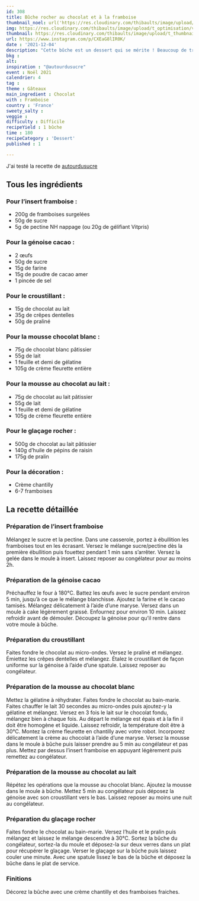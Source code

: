 ```yaml
---
id: 308
title: Bûche rocher au chocolat et à la framboise
thumbnail_noel: url('https://res.cloudinary.com/thibaults/image/upload/t_carre/v1638623364/Recipes/20211204_buche_rocher_framboise.jpg')
img: https://res.cloudinary.com/thibaults/image/upload/t_optimisation/v1638623364/Recipes/20211204_buche_rocher_framboise.jpg
thumbnail: https://res.cloudinary.com/thibaults/image/upload/t_thumbnail_josie/v1638623364/Recipes/20211204_buche_rocher_framboise.jpg
url: https://www.instagram.com/p/CXEaG8lIR0K/
date : '2021-12-04'
description: "Cette bûche est un dessert qui se mérite ! Beaucoup de travail mais un résultat à la hauteur des attentes avec cette bûche rocher au chocolat et à la framboise."
bkg : 
alt: 
inspiration : "@autourdusucre"
event : Noël 2021
calendrier: 4
tag : 
theme : Gâteaux
main_ingredient : Chocolat
with : Framboise
country : 'France'
sweety_salty : 
veggie : 
difficulty : Difficile
recipeYield : 1 bûche
time : 180
recipeCategory : 'Dessert'
published : 1

---
```


J'ai testé la recette de <a href="https://www.autourdusucre.com/" target="_blank">autourdusucre</a>

## Tous les ingrédients
### Pour l’insert framboise :
 - 200g de framboises surgelées
 - 50g de sucre
 - 5g de pectine NH nappage (ou 20g de gélifiant Vitpris)

### Pour la génoise cacao :
 - 2 œufs
 - 50g de sucre
 - 15g de farine
 - 15g de poudre de cacao amer
 - 1 pincée de sel

### Pour le croustillant :
 - 15g de chocolat au lait
 - 35g de crêpes dentelles
 - 50g de praliné

### Pour la mousse chocolat blanc :
 - 75g de chocolat blanc pâtissier
 - 55g de lait
 - 1 feuille et demi de gélatine
 - 105g de crème fleurette entière

### Pour la mousse au chocolat au lait :
 - 75g de chocolat au lait pâtissier
 - 55g de lait
 - 1 feuille et demi de gélatine
 - 105g de crème fleurette entière

### Pour le glaçage rocher :
 - 500g de chocolat au lait pâtissier
 - 140g d’huile de pépins de raisin
 - 175g de pralin

### Pour la décoration :
 - Crème chantilly
 - 6-7 framboises

## La recette détaillée
### Préparation de l’insert framboise 
Mélangez le sucre et la pectine. Dans une casserole, portez à ébullition les framboises tout en les écrasant. Versez le mélange sucre/pectine dès la première ébullition puis fouettez pendant 1 min sans s’arrêter. Versez la gelée dans le moule à insert. Laissez reposer au congélateur pour au moins 2h.

### Préparation de la génoise cacao
Préchauffez le four à 180°C. Battez les œufs avec le sucre pendant environ 5 min, jusqu’à ce que le mélange blanchisse. Ajoutez la farine et le cacao tamisés. Mélangez délicatement à l’aide d’une maryse. Versez dans un moule à cake légèrement graissé. Enfournez pour environ 10 min. Laissez refroidir avant de démouler. Découpez la génoise pour qu’il rentre dans votre moule à bûche.

### Préparation du croustillant 
Faites fondre le chocolat au micro-ondes. Versez le praliné et mélangez. Émiettez les crêpes dentelles et mélangez. Étalez le croustillant de façon uniforme sur la génoise à l’aide d’une spatule. Laissez reposer au congélateur.

### Préparation de la mousse au chocolat blanc
Mettez la gélatine à réhydrater. Faites fondre le chocolat au bain-marie. Faites chauffer le lait 30 secondes au micro-ondes puis ajoutez-y la gélatine et mélangez. Versez en 3 fois le lait sur le chocolat fondu, mélangez bien à chaque fois. Au départ le mélange est épais et à la fin il doit être homogène et liquide. Laissez refroidir, la température doit être à 30°C. Montez la crème fleurette en chantilly avec votre robot. Incorporez délicatement la crème au chocolat à l’aide d’une maryse. Versez la mousse dans le moule à bûche puis laisser prendre au 5 min au congélateur et pas plus. Mettez par dessus l’insert framboise en appuyant légèrement puis remettez au congélateur.

### Préparation de la mousse au chocolat au lait
Répétez les opérations que la mousse au chocolat blanc. Ajoutez la mousse dans le moule à bûche. Mettez 5 min au congélateur puis déposez la génoise avec son croustillant vers le bas. Laissez reposer au moins une nuit au congélateur.

### Préparation du glaçage rocher
Faites fondre le chocolat au bain-marie. Versez l’huile et le pralin puis mélangez et laissez le mélange descendre à 30°C. Sortez la bûche du congélateur, sortez-la du moule et déposez-la sur deux verres dans un plat pour récupérer le glaçage. Verser le glaçage sur la bûche puis laissez couler une minute. Avec une spatule lissez le bas de la bûche et déposez la bûche dans le plat de service.

### Finitions
Décorez la bûche avec une crème chantilly et des framboises fraiches.